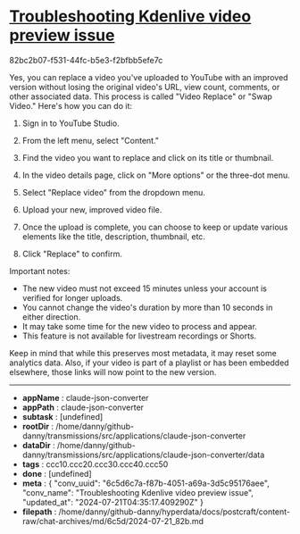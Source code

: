 # [Troubleshooting Kdenlive video preview issue](https://claude.ai/chat/6c5d6c7a-f87b-4051-a69a-3d5c95176aee)

82bc2b07-f531-44fc-b5e3-f2bfbb5efe7c

 Yes, you can replace a video you've uploaded to YouTube with an improved version without losing the original video's URL, view count, comments, or other associated data. This process is called "Video Replace" or "Swap Video." Here's how you can do it:

1. Sign in to YouTube Studio.

2. From the left menu, select "Content."

3. Find the video you want to replace and click on its title or thumbnail.

4. In the video details page, click on "More options" or the three-dot menu.

5. Select "Replace video" from the dropdown menu.

6. Upload your new, improved video file.

7. Once the upload is complete, you can choose to keep or update various elements like the title, description, thumbnail, etc.

8. Click "Replace" to confirm.

Important notes:
- The new video must not exceed 15 minutes unless your account is verified for longer uploads.
- You cannot change the video's duration by more than 10 seconds in either direction.
- It may take some time for the new video to process and appear.
- This feature is not available for livestream recordings or Shorts.

Keep in mind that while this preserves most metadata, it may reset some analytics data. Also, if your video is part of a playlist or has been embedded elsewhere, those links will now point to the new version.

---

* **appName** : claude-json-converter
* **appPath** : claude-json-converter
* **subtask** : [undefined]
* **rootDir** : /home/danny/github-danny/transmissions/src/applications/claude-json-converter
* **dataDir** : /home/danny/github-danny/transmissions/src/applications/claude-json-converter/data
* **tags** : ccc10.ccc20.ccc30.ccc40.ccc50
* **done** : [undefined]
* **meta** : {
  "conv_uuid": "6c5d6c7a-f87b-4051-a69a-3d5c95176aee",
  "conv_name": "Troubleshooting Kdenlive video preview issue",
  "updated_at": "2024-07-21T04:35:17.409290Z"
}
* **filepath** : /home/danny/github-danny/hyperdata/docs/postcraft/content-raw/chat-archives/md/6c5d/2024-07-21_82b.md